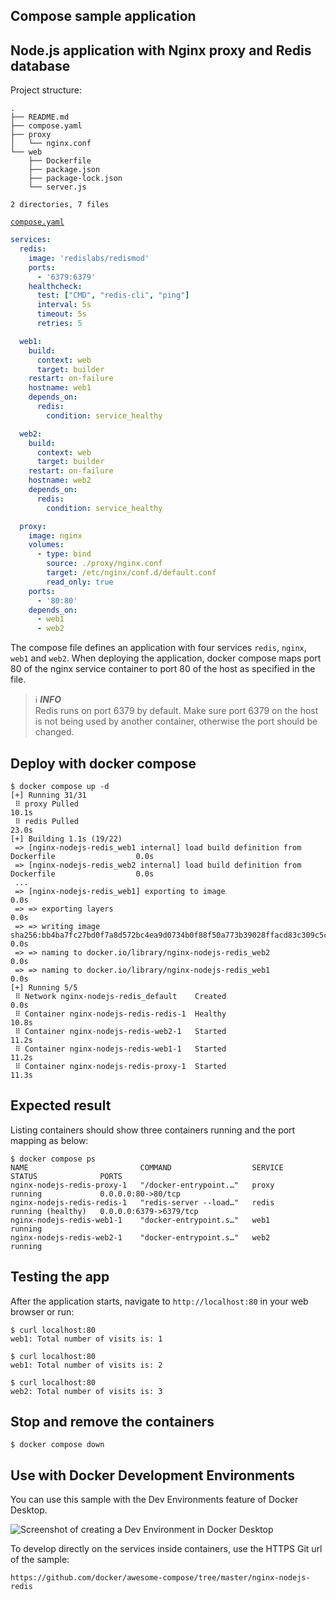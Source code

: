 ## Compose sample application

## Node.js application with Nginx proxy and Redis database

Project structure:
```
.
├── README.md
├── compose.yaml
├── proxy
│   └── nginx.conf
└── web
    ├── Dockerfile
    ├── package.json
    ├── package-lock.json
    └── server.js

2 directories, 7 files
```

[`compose.yaml`](compose.yaml)
```yaml
services:
  redis:
    image: 'redislabs/redismod'
    ports:
      - '6379:6379'
    healthcheck:
      test: ["CMD", "redis-cli", "ping"]
      interval: 5s
      timeout: 5s
      retries: 5

  web1:
    build:
      context: web
      target: builder
    restart: on-failure
    hostname: web1
    depends_on:
      redis:
        condition: service_healthy

  web2:
    build:
      context: web
      target: builder
    restart: on-failure
    hostname: web2
    depends_on:
      redis:
        condition: service_healthy

  proxy:
    image: nginx
    volumes:
      - type: bind
        source: ./proxy/nginx.conf
        target: /etc/nginx/conf.d/default.conf
        read_only: true
    ports:
      - '80:80'
    depends_on:
      - web1
      - web2
```
The compose file defines an application with four services `redis`, `nginx`, `web1` and `web2`.
When deploying the application, docker compose maps port 80 of the nginx service container to port 80 of the host as specified in the file.


> ℹ️ **_INFO_**  
> Redis runs on port 6379 by default. Make sure port 6379 on the host is not being used by another container, otherwise the port should be changed.

## Deploy with docker compose

```
$ docker compose up -d
[+] Running 31/31
 ⠿ proxy Pulled                                                                              10.1s
 ⠿ redis Pulled                                                                              23.0s
[+] Building 1.1s (19/22)
 => [nginx-nodejs-redis_web1 internal] load build definition from Dockerfile                  0.0s
 => [nginx-nodejs-redis_web2 internal] load build definition from Dockerfile                  0.0s
 ...
 => [nginx-nodejs-redis_web1] exporting to image                                              0.0s
 => => exporting layers                                                                       0.0s
 => => writing image sha256:bb4ba7fc27bd0f7a8d572bc4ea9d0734b0f88f50a773b39028ffacd83c309c5c  0.0s
 => => naming to docker.io/library/nginx-nodejs-redis_web2                                    0.0s
 => => naming to docker.io/library/nginx-nodejs-redis_web1                                    0.0s
[+] Running 5/5
 ⠿ Network nginx-nodejs-redis_default    Created                                              0.0s
 ⠿ Container nginx-nodejs-redis-redis-1  Healthy                                             10.8s
 ⠿ Container nginx-nodejs-redis-web2-1   Started                                             11.2s
 ⠿ Container nginx-nodejs-redis-web1-1   Started                                             11.2s
 ⠿ Container nginx-nodejs-redis-proxy-1  Started                                             11.3s
```


## Expected result

Listing containers should show three containers running and the port mapping as below:

```shell
$ docker compose ps
NAME                         COMMAND                  SERVICE             STATUS              PORTS
nginx-nodejs-redis-proxy-1   "/docker-entrypoint.…"   proxy               running             0.0.0.0:80->80/tcp
nginx-nodejs-redis-redis-1   "redis-server --load…"   redis               running (healthy)   0.0.0.0:6379->6379/tcp
nginx-nodejs-redis-web1-1    "docker-entrypoint.s…"   web1                running
nginx-nodejs-redis-web2-1    "docker-entrypoint.s…"   web2                running
```

## Testing the app

After the application starts, navigate to `http://localhost:80` in your web browser or run:

```shell
$ curl localhost:80
web1: Total number of visits is: 1

$ curl localhost:80
web1: Total number of visits is: 2

$ curl localhost:80
web2: Total number of visits is: 3
```

## Stop and remove the containers

```shell
$ docker compose down
```

## Use with Docker Development Environments

You can use this sample with the Dev Environments feature of Docker Desktop.

![Screenshot of creating a Dev Environment in Docker Desktop](../dev-envs.png)

To develop directly on the services inside containers, use the HTTPS Git url of the sample:
```
https://github.com/docker/awesome-compose/tree/master/nginx-nodejs-redis
```

